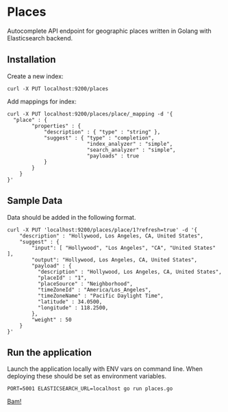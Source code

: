 # Places

Autocomplete API endpoint for geographic places written in Golang with Elasticsearch backend.

## Installation

Create a new index:

```
curl -X PUT localhost:9200/places
```

Add mappings for index:

```
curl -X PUT localhost:9200/places/place/_mapping -d '{
  "place" : {
        "properties" : {
            "description" : { "type" : "string" },
            "suggest" : { "type" : "completion",
                          "index_analyzer" : "simple",
                          "search_analyzer" : "simple",
                          "payloads" : true
            }
        }
    }
}'
```

## Sample Data

Data should be added in the following format.

```
curl -X PUT 'localhost:9200/places/place/1?refresh=true' -d '{
    "description" : "Hollywood, Los Angeles, CA, United States",
    "suggest" : {
        "input": [ "Hollywood", "Los Angeles", "CA", "United States" ],
        "output": "Hollywood, Los Angeles, CA, United States",
        "payload" : { 
          "description" : "Hollywood, Los Angeles, CA, United States",
          "placeId" : "1",
          "placeSource" : "Neighborhood",
          "timeZoneId" : "America/Los_Angeles",
          "timeZoneName" : "Pacific Daylight Time",
          "latitude" : 34.0500,
          "longitude" : 118.2500,
        },
        "weight" : 50
    }
}'
```

## Run the application

Launch the application locally with ENV vars on command line. When deploying these should be set as environment variables.

```
PORT=5001 ELASTICSEARCH_URL=localhost go run places.go
```

[Bam!](http://localhost:5001/hol)
